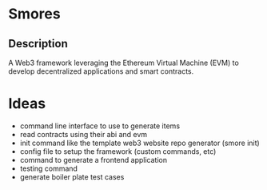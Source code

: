 # Smores

## Description
A Web3 framework leveraging the Ethereum Virtual Machine (EVM) to develop
decentralized applications and smart contracts.

# Ideas
- command line interface to use to generate items
- read contracts using their abi and evm
- init command like the template web3 website repo generator (smore init)
- config file to setup the framework (custom commands, etc)
- command to generate a frontend application
- testing command
- generate boiler plate test cases
